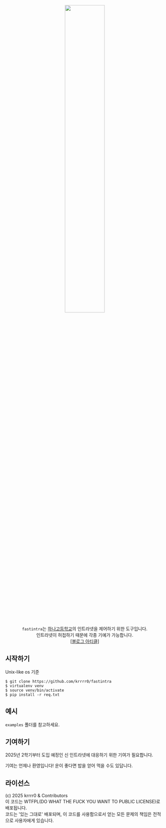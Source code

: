 
<p align="center">
  <img src="https://github.com/user-attachments/assets/4bab9023-981c-4234-975a-c12da4f128dd" width="50%" />  
  <br/><br/>
  <code>fastintra</code>는 <a href="https://hana.hs.kr">하나고등학교</a>의 인트라넷을 제어하기 위한 도구입니다.<br/>
  인트라넷이 허접하기 때문에 각종 기예가 가능합니다.<br />
  <a href="https://serve.moe/blog/releasing-fastintra-and-school-talks">[블로그 아티클]</a>  
</p>

## 시작하기

Unix-like os 기준  
  
```
$ git clone https://github.com/krrrr0/fastintra
$ virtualenv venv
$ source venv/bin/activate
$ pip install -r req.txt
```

## 예시
`examples` 폴더를 참고하세요.

## 기여하기
2025년 2학기부터 도입 예정인 신 인트라넷에 대응하기 위한 기여가 필요합니다.

기여는 언제나 환영입니다! 운이 좋다면 밥을 얻어 먹을 수도 있답니다.

## 라이선스
(c) 2025 krrrr0 & Contributors  
이 코드는 WTFPL(DO WHAT THE FUCK YOU WANT TO PUBLIC LICENSE)로 배포됩니다.  
코드는 '있는 그대로' 배포되며, 이 코드를 사용함으로서 얻는 모든 문제의 책임은 전적으로 사용자에게 있습니다.  
